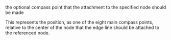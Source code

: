 the optional compass point that the attachment to the specified node should be made

This represents the position, as one of the eight main compass points, relative to the center of the node that
the edge line should be attached to the referenced node.
